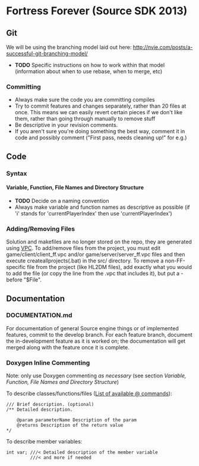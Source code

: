 # Fortress Forever (Source SDK 2013)

## Git

We will be using the branching model laid out here: http://nvie.com/posts/a-successful-git-branching-model/

* __TODO__ Specific instructions on how to work within that model (information about when to use rebase, when to merge, etc)

### Committing

* Always make sure the code you are committing compiles
* Try to commit features and changes separately, rather than 20 files at once. This means we can easily revert certain pieces if we don't like them, rather than going through manually to remove stuff
* Be descriptive in your revision comments.
* If you aren't sure you're doing something the best way, comment it in code and possibly comment ("First pass, needs cleaning up!" for e.g.)

## Code

### Syntax

#### Variable, Function, File Names and Directory Structure

* __TODO__ Decide on a naming convention
* Always make variable and function names as descriptive as possible (if 'i' stands for 'currentPlayerIndex' then use 'currentPlayerIndex')

### Adding/Removing Files

Solution and makefiles are no longer stored on the repo, they are generated using [VPC](https://developer.valvesoftware.com/wiki/Valve_Project_Creator). To add/remove files from the project, you must edit game/client/client_ff.vpc and/or game/server/server_ff.vpc files and then execute createallprojects(.bat) in the src/ directory. To remove a non-FF-specific file from the project (like HL2DM files), add exactly what you would to add the file (or copy the line from the .vpc that includes it), but put a - before "$File".

## Documentation

### DOCUMENTATION.md

For documentation of general Source engine things or of implemented features, commit to the develop branch. For each feature branch, document the in-development feature as it is worked on; the documentation will get merged along with the feature once it is complete.

### Doxygen Inline Commenting

Note: only use Doxygen commenting *as necessary* (see section *Variable, Function, File Names and Directory Structure*)

To describe classes/functions/files ([List of available @ commands](http://www.stack.nl/~dimitri/doxygen/manual/commands.html#cmdreturns)):

    /// Brief description. (optional)
    /** Detailed description. 

        @param parameterName Description of the param
        @returns Description of the return value
    */

To describe member variables:

    int var; ///< Detailed description of the member variable
             ///< and more if needed
